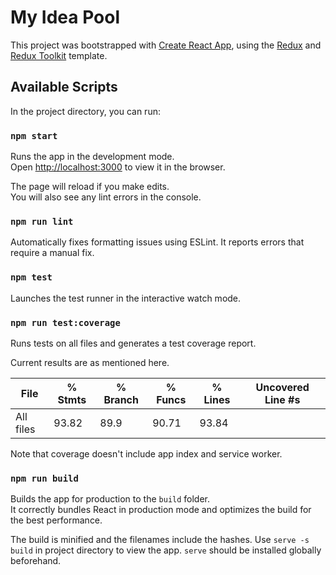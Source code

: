 # My Idea Pool
This project was bootstrapped with [Create React App](https://github.com/facebook/create-react-app), using the [Redux](https://redux.js.org/) and [Redux Toolkit](https://redux-toolkit.js.org/) template.

## Available Scripts

In the project directory, you can run:

### `npm start`

Runs the app in the development mode.<br />
Open [http://localhost:3000](http://localhost:3000) to view it in the browser.

The page will reload if you make edits.<br />
You will also see any lint errors in the console.

### `npm run lint`

Automatically fixes formatting issues using ESLint. It reports errors that require a manual fix.

### `npm test`

Launches the test runner in the interactive watch mode.

### `npm run test:coverage`

Runs tests on all files and generates a test coverage report.

Current results are as mentioned here.

File                         |  % Stmts | % Branch |  % Funcs |  % Lines | Uncovered Line #s |
-----------------------------|----------|----------|----------|----------|-------------------|
All files                    |    93.82 |     89.9 |    90.71 |    93.84 |                   |

Note that coverage doesn't include app index and service worker.

### `npm run build`

Builds the app for production to the `build` folder.<br />
It correctly bundles React in production mode and optimizes the build for the best performance.

The build is minified and the filenames include the hashes. Use `serve -s build` in project directory to view the app. `serve` should be installed globally beforehand.

